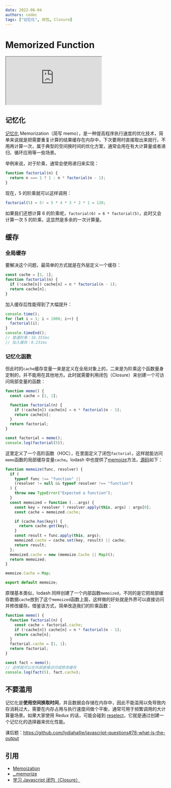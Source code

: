 ```yaml
---
date: 2022-06-04
authors: codec
tags: ["记忆化", 闭包, Closure]
---
```


# Memorized Function

<iframe
  src="https://codesandbox.io/embed/memorized-function-vybjf8?expanddevtools=1&fontsize=14&hidenavigation=1&module=%2Fsrc%2Ffactorial.js&theme=dark&view=editor"
  style={{width: "100%", height: "325px", border: 0, borderRadius: "4px", overflow: "hidden" }}
  title="memorized-function"
  allow="accelerometer; ambient-light-sensor; camera; encrypted-media; geolocation; gyroscope; hid; microphone; midi; payment; usb; vr; xr-spatial-tracking"
  sandbox="allow-forms allow-modals allow-popups allow-presentation allow-same-origin allow-scripts"
></iframe>

## 记忆化

[记忆化](https://en.wikipedia.org/wiki/Memoization) Memorization（简写 memo），是一种提高程序执行速度的优化技术，简单来说就是把需要重复计算的结果缓存在内存中，下次要用时直接取出来就行，不用再计算一次，属于典型的空间换时间的优化方案，通常会用在有大计算量或者递归、循环应用等一些场景。

<!--truncate-->

举例来说，对于阶乘，通常会使用递归来实现：

```js
function factorial(n) {
  return n === 1 ? 1 : n * factorial(n - 1);
}
```

现在，5 的阶乘就可以这样调用：

```js
factorial(5) = 5! = 5 * 4 * 3 * 2 * 1 = 120;
```

如果我们还想计算 6 的阶乘呢，`factorial(6) = 6 * factorial(5)`，此时又会计算一次 5 的阶乘，这显然是多余的一次计算量。

## 缓存

### 全局缓存

要解决这个问题，最简单的方式就是在外层定义一个缓存：

```js
const cache = [1, 1];
function factorial(n) {
  if (!cache[n]) cache[n] = n * factorial(n - 1);
  return cache[n];
}
```

加入缓存后性能得到了大幅提升：

```js
console.time();
for (let i = 1; i < 1000; i++) {
  factorial(i);
}
console.timeEnd();
// 普通阶乘：10.355ms
// 加入缓存：0.231ms
```

### 记忆化函数

但此时的`cache`缓存变量一来是定义在全局对象上的，二来是为阶乘这个函数量身定制的，并不能用在其他地方。此时就需要利用闭包（Closure）来创建一个可访问局部变量的函数：

```js
function memo() {
  const cache = [1, 1];

  function factorial(n) {
    if (!cache[n]) cache[n] = n * factorial(n - 1);
    return cache[n];
  }
  return factorial;
}

const factorial = memo();
console.log(factorial(5));
```

这里定义了一个高阶函数（HOC），在里面定义了闭包`factorial`，这样就能访问`memo`函数的局部缓存变量`cache`。lodash 中也提供了[memoize](https://www.lodashjs.com/docs/lodash.memoize)方法，[源码](https://github.com/lodash/lodash/blob/master/memoize.js)如下：

```js
function memoize(func, resolver) {
  if (
    typeof func !== "function" ||
    (resolver != null && typeof resolver !== "function")
  ) {
    throw new TypeError("Expected a function");
  }
  const memoized = function (...args) {
    const key = resolver ? resolver.apply(this, args) : args[0];
    const cache = memoized.cache;

    if (cache.has(key)) {
      return cache.get(key);
    }
    const result = func.apply(this, args);
    memoized.cache = cache.set(key, result) || cache;
    return result;
  };
  memoized.cache = new (memoize.Cache || Map)();
  return memoized;
}

memoize.Cache = Map;

export default memoize;
```

原理基本类似，lodash 同样创建了一个内部函数`memoized`，不同的是它把局部缓存数据`cache`放到了这个`memoized`函数上面，这样做的好处就是外界可以直接访问并修改缓存。借鉴该方式，简单改造我们的阶乘函数：

```js
function memo() {
  function factorial(n) {
    const cache = factorial.cache;
    if (!cache[n]) cache[n] = n * factorial(n - 1);
    return cache[n];
  }
  factorial.cache = [1, 1];
  return factorial;
}

const fact = memo();
// 这样就可以在外部直接访问或修改缓存
console.log(fact(5), fact.cache);
```

## 不要滥用

记忆化是**使用空间换取时间**，并且数据会存储在内存中，因此不能滥用以免导致内存消耗过大，需要在内存占用与执行速度间做个平衡，通常可用于频繁调用的大计算量场景。如果大家使用 Redux 的话，可能会碰到 [reselect](https://github.com/reduxjs/reselect)，它就是通过创建一个记忆化的选择器来优化性能。

课后题：https://github.com/lydiahallie/javascript-questions#78-what-is-the-output

## 引用

- [Memoization](https://en.wikipedia.org/wiki/Memoization)
- [\_.memorize](https://www.lodashjs.com/docs/lodash.memoize)
- [学习 Javascript 闭包（Closure）](https://www.ruanyifeng.com/blog/2009/08/learning_javascript_closures.html)
